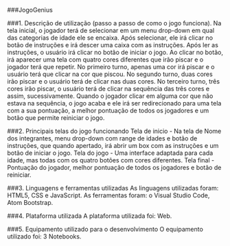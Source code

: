 ###JogoGenius

###1. Descrição de utilização (passo a passo de como o jogo funciona).
Na tela inicial, o jogador terá de selecionar em um menu drop-down em qual das categorias de idade ele se encaixa. Após selecionar, ele irá clicar no botão de instruções e irá descer uma caixa com as instruções. Após ler as instruções, o usuário irá clicar no botão de iniciar o jogo. Ao clicar no botão, irá aparecer uma tela com quatro cores diferentes que irão piscar e o jogador terá que repetir. No primeiro turno, apenas uma cor irá piscar e o usuário terá que clicar na cor que piscou. No segundo turno, duas cores irão piscar e o usuário terá de clicar nas duas cores. No terceiro turno, três cores irão piscar, o usuário terá de clicar na sequência das três cores e assim, sucessivamente. Quando o jogador clicar em alguma cor que não estava na sequência, o jogo acaba e ele irá ser redirecionado para uma tela com a sua pontuação, a melhor pontuação de todos os jogadores e um botão que permite reiniciar o jogo.

###2. Principais telas do jogo funcionando
Tela de inicio - Na tela de Nome dos integrantes, menu drop-down com range de idades e botão de instruções, que quando apertado, irá abrir um box com as instruções e um botão de iniciar o jogo. Tela do jogo - Uma interface adaptada para cada idade, mas todas com os quatro botões com cores diferentes. Tela final - Pontuação do jogador, melhor pontuação de todos os jogadores e botão de reiniciar.

###3. Linguagens e ferramentas utilizadas
As linguagens utilizadas foram: HTML5, CSS e JavaScript. As ferramentas foram: o Visual Studio Code, Atom Bootstrap.

###4. Plataforma utilizada
A plataforma utilizada foi: Web.

###5. Equipamento utilizado para o desenvolvimento
O equipamento utilizado foi: 3 Notebooks.
